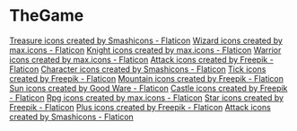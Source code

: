 # TheGame


<a href="https://www.flaticon.com/free-icons/treasure" title="treasure icons">Treasure icons created by Smashicons - Flaticon</a>
<a href="https://www.flaticon.com/free-icons/wizard" title="wizard icons">Wizard icons created by max.icons - Flaticon</a>
<a href="https://www.flaticon.com/free-icons/knight" title="knight icons">Knight icons created by max.icons - Flaticon</a>
<a href="https://www.flaticon.com/free-icons/warrior" title="warrior icons">Warrior icons created by max.icons - Flaticon</a>
<a href="https://www.flaticon.com/free-icons/attack" title="attack icons">Attack icons created by Freepik - Flaticon</a>
<a href="https://www.flaticon.com/free-icons/character" title="character icons">Character icons created by Smashicons - Flaticon</a>
<a href="https://www.flaticon.com/free-icons/tick" title="tick icons">Tick icons created by Freepik - Flaticon</a>
<a href="https://www.flaticon.com/free-icons/mountain" title="mountain icons">Mountain icons created by Freepik - Flaticon</a>
<a href="https://www.flaticon.com/free-icons/sun" title="sun icons">Sun icons created by Good Ware - Flaticon</a>
<a href="https://www.flaticon.com/free-icons/castle" title="castle icons">Castle icons created by Freepik - Flaticon</a>
<a href="https://www.flaticon.com/free-icons/rpg" title="rpg icons">Rpg icons created by max.icons - Flaticon</a>
<a href="https://www.flaticon.com/free-icons/star" title="star icons">Star icons created by Freepik - Flaticon</a>
<a href="https://www.flaticon.com/free-icons/plus" title="plus icons">Plus icons created by Freepik - Flaticon</a>
<a href="https://www.flaticon.com/free-icons/attack" title="attack icons">Attack icons created by Smashicons - Flaticon</a>